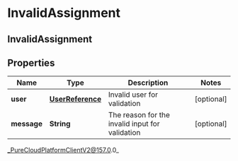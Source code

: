 # InvalidAssignment

## InvalidAssignment

## Properties

|Name | Type | Description | Notes|
|------------ | ------------- | ------------- | -------------|
| **user** | [**UserReference**](UserReference) | Invalid user for validation | [optional] |
| **message** | **String** | The reason for the invalid input for validation | [optional] |



_PureCloudPlatformClientV2@157.0.0_
